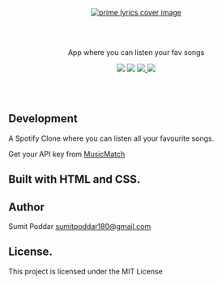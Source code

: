 <p align="center">
<a href="#"><img src="https://i.ibb.co/x16qbdL/item-4.png" alt="prime lyrics cover image" style="border-rdius:10px"></a>
</p>
<br />
<br />
<p align="center"> App where you can listen your fav songs</p>

<p align="center">
 <a href="https://sumitpoddarr.github.io/spotifyclone.github.io/"><img src="https://img.shields.io/badge/web%20app-Spotify%20Clone-darkgreen.svg?style=flat-square.svg"></a>
  <a href="#"><img src="https://img.shields.io/badge/Maintained-Yes-green.svg?style=flat-square.svg"></a>
 <a href="https://mobile.twitter.com/SumitChandra225">
    <img src="https://img.shields.io/badge/twitter-Sumit%20Poddar-blue.svg?style=flat-square.svg"/>
  </a>
  <a href="https://amblruzgzqmnmxdqimfdag-on.drv.tw/sumititech.in/">
    <img src="https://img.shields.io/badge/support-Try%20Sumit-orange.svg?style=flat-square.svg"/>
  </a>
</p>

<br />
<br />

## Development

A Spotify Clone where you can listen all your favourite songs.

Get your API key from [MusicMatch](/)


## Built with HTML and CSS.

## Author

Sumit Poddar [sumitpoddar180@gmail.com](mailto:sumitpoddar180@gmail.com)

## License.


This project is licensed under the MIT License
